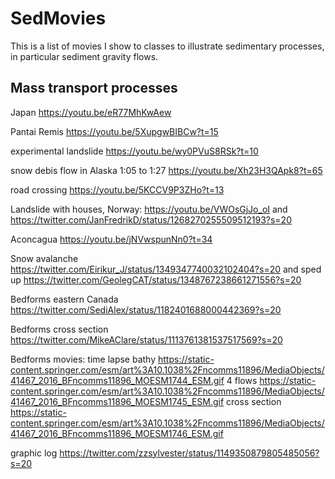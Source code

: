 # SedMovies

This is a list of movies I show to classes to illustrate sedimentary processes, in particular sediment gravity flows. 

## Mass transport processes

Japan https://youtu.be/eR77MhKwAew 

Pantai Remis https://youtu.be/5XupgwBIBCw?t=15 

experimental landslide https://youtu.be/wy0PVuS8RSk?t=10

snow debis flow in Alaska 1:05 to 1:27 https://youtu.be/Xh23H3QApk8?t=65 


road crossing https://youtu.be/5KCCV9P3ZHo?t=13 

Landslide with houses, Norway: https://youtu.be/VWOsGjJo_oI and https://twitter.com/JanFredrikD/status/1268270255509512193?s=20



Aconcagua https://youtu.be/jNVwspunNn0?t=34 


Snow avalanche https://twitter.com/Eirikur_J/status/1349347740032102404?s=20 and sped up https://twitter.com/GeolegCAT/status/1348767238661271556?s=20 

Bedforms eastern Canada https://twitter.com/SediAlex/status/1182401688000442369?s=20

Bedforms cross section https://twitter.com/MikeAClare/status/1113761381537517569?s=20 

Bedforms movies:
time lapse bathy https://static-content.springer.com/esm/art%3A10.1038%2Fncomms11896/MediaObjects/41467_2016_BFncomms11896_MOESM1744_ESM.gif
4 flows https://static-content.springer.com/esm/art%3A10.1038%2Fncomms11896/MediaObjects/41467_2016_BFncomms11896_MOESM1745_ESM.gif
cross section https://static-content.springer.com/esm/art%3A10.1038%2Fncomms11896/MediaObjects/41467_2016_BFncomms11896_MOESM1746_ESM.gif


graphic log https://twitter.com/zzsylvester/status/1149350879805485056?s=20
